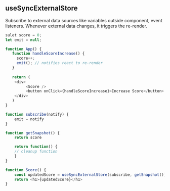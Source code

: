 ## useSyncExternalStore

Subscribe to external data sources like variables outside component, event listeners. Whenever external data changes, it triggers the re-render.

```js
sulet score = 0;
let emit = null;

function App() {
   function handleScoreIncrease() {
     score++;
     emit(); // notifies react to re-render
   }
   
   return (
	<div>
         <Score />
         <button onClick={handleScoreIncrease}>Increase Score</button>
	</div>
   )
}

function subscribe(notify) {
	emit = notify
}

function getSnapshot() {
	return score

	return function() {
	// cleanup function
	}
}

function Score() {
	const updatedScore = useSyncExternalStore(subscribe, getSnapshot())
	return <h1>{updatedScore}</h1>
}
```
